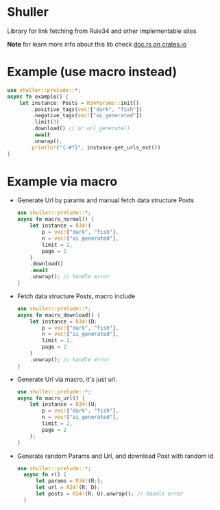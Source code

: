 # Shuller

Library for link fetching from Rule34 and other implementable sites

**Note** for learn more info about this lib check [doc.rs on crates.io](https://crates.io/crates/shuller)

# Example **(use macro instead)**
```rust
use shuller::prelude::*;
async fn example() {
    let instance: Posts = R34Params::init()
        .positive_tags(vec!["dark", "fish"])
        .negative_tags(vec!["ai_generated"])
        .limit(3)
        .download() // or url_generate()
        .await
        .unwrap();
        println!("{:#?}", instance.get_urls_ext())
}
```
# Example via macro
  * Generate Url by params and manual fetch data structure Posts
    ```rust
    use shuller::prelude::*;
    async fn macro_normal() {
        let instance = R34!(
            p = vec!["dark", "fish"],
            n = vec!["ai_generated"],
            limit = 2,
            page = 2
        )
        .download()
        .await
        .unwrap(); // handle error
    }
    ```
  * Fetch data structure Posts, macro include
    ```rust
    use shuller::prelude::*;
    async fn macro_download() {
        let instance = R34!(D;
            p = vec!["dark", "fish"],
            n = vec!["ai_generated"],
            limit = 2,
            page = 2
        )
        .unwrap(); // handle error
    }
    ```
  * Generate Url via macro, it's just url.
    ```rust
    use shuller::prelude::*;
    async fn macro_url() {
        let instance = R34!(U;
            p = vec!["dark", "fish"],
            n = vec!["ai_generated"],
            limit = 2,
            page = 2
        );
    }
    ```
  * Generate random Params and Url, and download Post with random id
    ```rust
    use shuller::prelude::*;
      async fn r() {
          let params = R34!(R;);
          let url = R34!(R; D);
          let posts = R34!(R; U).unwrap(); // handle error
      }
    ```
